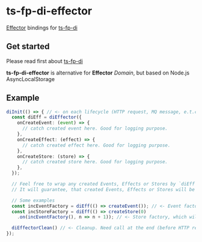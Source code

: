 # ts-fp-di-effector
[Effector](https://effector.dev/) bindings for [ts-fp-di](https://github.com/darky/ts-fp-di)

## Get started

Please read first about [ts-fp-di](https://github.com/darky/ts-fp-di)

**ts-fp-di-effector** is alternative for **Effector** *Domain*, but based on Node.js AsyncLocalStorage

## Example

```ts
diInit(() => { // <- on each lifecycle (HTTP request, MQ message, e.t.c.) need init DI container. More info on ts-fp-di doc
  const diEff = diEffector({
    onCreateEvent: (event) => {
      // catch created event here. Good for logging purpose.
    },
    onCreateEffect: (effect) => {
      // catch created effect here. Good for logging purpose.
    },
    onCreateStore: (store) => {
      // catch created store here. Good for logging purpose.
    },
  });

  // Feel free to wrap any created Events, Effects or Stores by `diEff` factory
  // It will guarantee, that created Events, Effects or Stores will be Singleton for out DI scope

  // Some examples
  const incEventFactory = diEff(() => createEvent()); // <- Event factory, which will create Singleton Event instance for our DI scope
  const incStoreFactory = diEff(() => createStore(0)
    .on(incEventFactory(), n => n + 1)); // <- Store factory, which will create Singleton Store instance for our DI scope

  diEffectorClean() // <- Cleanup. Need call at the end (before HTTP response, before ack MQ message, e.t.c.)
});
```
